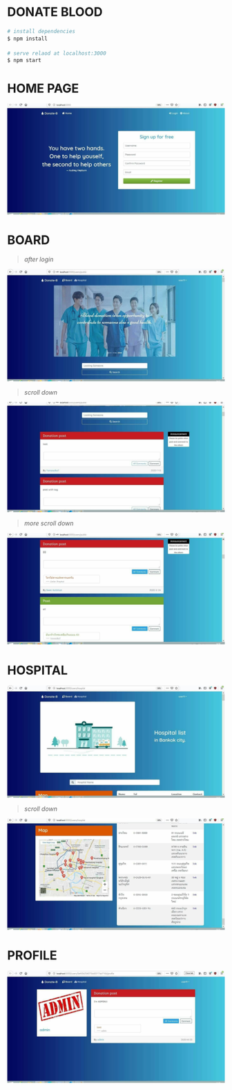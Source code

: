 
# DONATE BLOOD

```bash
# install dependencies
$ npm install

# serve relaod at localhost:3000
$ npm start
```

# HOME PAGE
![image](/public/images/screenshot11.jpg)

# BOARD

>_after login_

![image](/public/images/screenshot12.jpg)

>_scroll down_

![image](/public/images/screenshot13.jpg)

>_more scroll down_

![image](/public/images/screenshot14.jpg)

# HOSPITAL
![image](/public/images/screenshot15.jpg)

>_scroll down_

![image](/public/images/screenshot16.jpg)

# PROFILE
![image](/public/images/screenshot17.jpg)